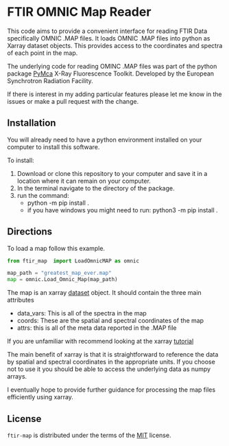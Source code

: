 # FTIR OMNIC Map Reader
<!-- 
[![PyPI - Version](https://img.shields.io/pypi/v/ftir-map.svg)](https://pypi.org/project/ftir-map)
[![PyPI - Python Version](https://img.shields.io/pypi/pyversions/ftir-map.svg)](https://pypi.org/project/ftir-map)

-----

## Table of Contents

- [Installation](#installation)
- [License](#license)

## Installation

```console
pip install ftir-map
``` -->


This code aims to provide a convenient interface for reading FTIR Data specifically OMNIC .MAP files. It loads OMNIC .MAP files into python as Xarray dataset objects. This provides access to the coordinates and spectra of each point in the map. 

The underlying code for reading OMINC .MAP files was part of the python package [PyMca](https://github.com/vasole/pymca?tab=readme-ov-file) X-Ray Fluorescence Toolkit. Developed by the European Synchrotron Radiation Facility.

If there is interest in my adding particular features please let me know in the issues or make a pull request with the change. 


## Installation 

You will already need to have a python environment installed on your computer to install this software. 

To install:
1) Download or clone this repository to your computer and save it in a location where it can remain on your computer. 
2) In the terminal navigate to the directory of the package.
3) run the command:
   - python -m pip install .
   - if you have windows you might need to run: python3 -m pip install .

## Directions
 To load a map follow this example. 

 ``` python
 from ftir_map  import LoadOmnicMAP as omnic

 map_path = "greatest_map_ever.map"
 map = omnic.Load_Omnic_Map(map_path)
 ```

 The map is an xarray [dataset](https://docs.xarray.dev/en/stable/generated/xarray.Dataset.html) object. It should contain the three main attributes
   - data_vars: This is all of the spectra in the map
   - coords: These are the spatial and spectral coordinates of the map
   - attrs: this is all of the meta data reported in the .MAP file

If you are unfamiliar with recommend looking at the xarray [tutorial](https://tutorial.xarray.dev/overview/xarray-in-45-min)

The main benefit of xarray is that it is straightforward to reference the data by spatial and spectral coordinates in the appropriate units. If you choose not to use it you should be able to access the underlying data as numpy arrays. 

I eventually hope to provide further guidance for processing the map files efficiently using xarray. 

## License

`ftir-map` is distributed under the terms of the [MIT](https://spdx.org/licenses/MIT.html) license.
